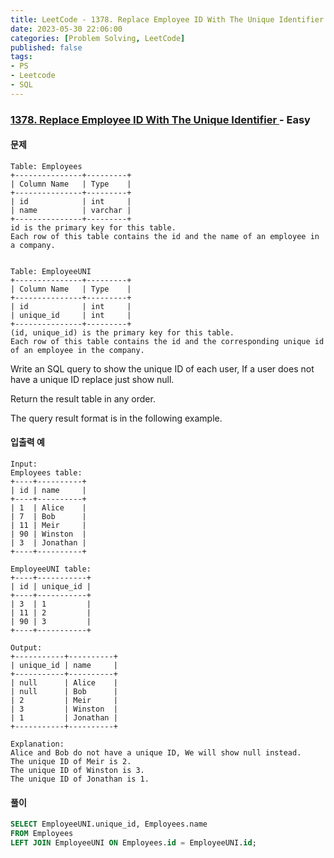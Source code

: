 ```yaml
---
title: LeetCode - 1378. Replace Employee ID With The Unique Identifier
date: 2023-05-30 22:06:00
categories: [Problem Solving, LeetCode]
published: false
tags:
- PS
- Leetcode
- SQL
---
```


### [ 1378. Replace Employee ID With The Unique Identifier ](https://leetcode.com/problems/replace-employee-id-with-the-unique-identifier) - Easy

#### 문제

```
Table: Employees
+---------------+---------+
| Column Name   | Type    |
+---------------+---------+
| id            | int     |
| name          | varchar |
+---------------+---------+
id is the primary key for this table.
Each row of this table contains the id and the name of an employee in a company.
 

Table: EmployeeUNI
+---------------+---------+
| Column Name   | Type    |
+---------------+---------+
| id            | int     |
| unique_id     | int     |
+---------------+---------+
(id, unique_id) is the primary key for this table.
Each row of this table contains the id and the corresponding unique id of an employee in the company.
```

Write an SQL query to show the unique ID of each user, If a user does not have a unique ID replace just show null.

Return the result table in any order.

The query result format is in the following example.

#### 입출력 예
```
Input: 
Employees table:
+----+----------+
| id | name     |
+----+----------+
| 1  | Alice    |
| 7  | Bob      |
| 11 | Meir     |
| 90 | Winston  |
| 3  | Jonathan |
+----+----------+

EmployeeUNI table:
+----+-----------+
| id | unique_id |
+----+-----------+
| 3  | 1         |
| 11 | 2         |
| 90 | 3         |
+----+-----------+

Output: 
+-----------+----------+
| unique_id | name     |
+-----------+----------+
| null      | Alice    |
| null      | Bob      |
| 2         | Meir     |
| 3         | Winston  |
| 1         | Jonathan |
+-----------+----------+

Explanation: 
Alice and Bob do not have a unique ID, We will show null instead.
The unique ID of Meir is 2.
The unique ID of Winston is 3.
The unique ID of Jonathan is 1.

```

#### 풀이
```sql
SELECT EmployeeUNI.unique_id, Employees.name
FROM Employees
LEFT JOIN EmployeeUNI ON Employees.id = EmployeeUNI.id;
```